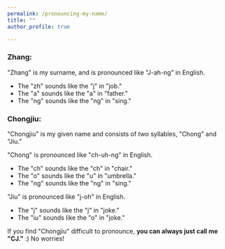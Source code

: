 ```yaml
---
permalink: /pronouncing-my-name/
title: ""
author_profile: true

---
```


### Zhang:
"Zhang" is my surname, and is pronounced like "J-ah-ng" in English.
 - The "zh" sounds like the "j" in "job."
 - The "a" sounds like the "a" in "father."
 - The "ng" sounds like the "ng" in "sing."

### Chongjiu:
"Chongjiu" is my given name and consists of two syllables, "Chong" and "Jiu."

"Chong" is pronounced like "ch-uh-ng" in English.
 - The "ch" sounds like the "ch" in "chair."
 - The "o" sounds like the "u" in "umbrella."
 - The "ng" sounds like the "ng" in "sing."

"Jiu" is pronounced like "j-oh" in English.
 - The "j" sounds like the "j" in "joke."
 - The "iu" sounds like the "o" in "joke."

If you find "Chongjiu" difficult to pronounce, **you can always just call me "CJ."** :) No worries!
